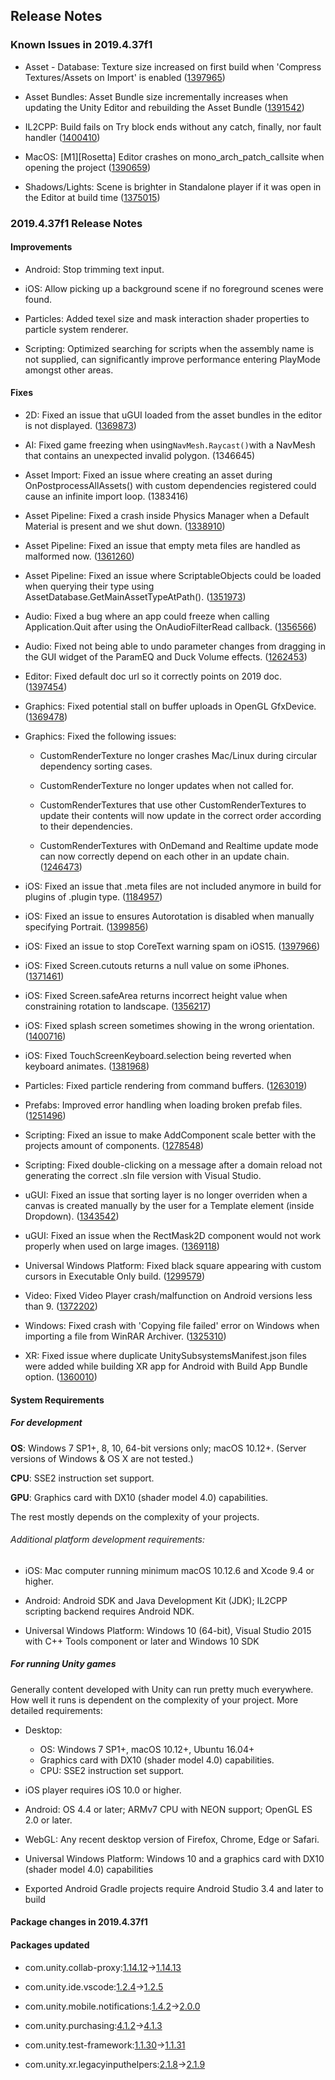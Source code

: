 ## Release Notes

### Known Issues in 2019.4.37f1

-   Asset - Database: Texture size increased on first build when \'Compress Textures/Assets on Import\' is enabled ([1397965](https://issuetracker.unity3d.com/issues/texture-size-increased-on-first-build-when-compress-textures-slash-assets-on-import-is-enabled))

-   Asset Bundles: Asset Bundle size incrementally increases when updating the Unity Editor and rebuilding the Asset Bundle ([1391542](https://issuetracker.unity3d.com/issues/asset-bundle-size-incrementally-increases-when-updating-the-unity-editor-and-rebuilding-the-asset-bundle))

-   IL2CPP: Build fails on Try block ends without any catch, finally, nor fault handler ([1400410](https://issuetracker.unity3d.com/issues/il2cpp-build-fails-on-try-block-ends-without-any-catch-finally-nor-fault-handler))

-   MacOS: \[M1\]\[Rosetta\] Editor crashes on mono_arch_patch_callsite when opening the project ([1390659](https://issuetracker.unity3d.com/issues/m1-rosetta-editor-crashes-on-mono-arch-patch-callsite-when-opening-the-project))

-   Shadows/Lights: Scene is brighter in Standalone player if it was open in the Editor at build time ([1375015](https://issuetracker.unity3d.com/issues/scene-is-brighter-in-standalone-player-if-it-was-open-in-the-editor-at-build-time))

### 2019.4.37f1 Release Notes

#### Improvements

-   Android: Stop trimming text input.

-   iOS: Allow picking up a background scene if no foreground scenes were found.

-   Particles: Added texel size and mask interaction shader properties to particle system renderer.

-   Scripting: Optimized searching for scripts when the assembly name is not supplied, can significantly improve performance entering PlayMode amongst other areas.

#### Fixes

-   2D: Fixed an issue that uGUI loaded from the asset bundles in the editor is not displayed. ([1369873](https://issuetracker.unity3d.com/issues/ugui-loaded-from-the-asset-bundles-in-the-editor-is-not-displayed))

-   AI: Fixed game freezing when using` NavMesh.Raycast() `with a NavMesh that contains an unexpected invalid polygon. (1346645)

-   Asset Import: Fixed an issue where creating an asset during OnPostprocessAllAssets() with custom dependencies registered could cause an infinite import loop. (1383416)

-   Asset Pipeline: Fixed a crash inside Physics Manager when a Default Material is present and we shut down. ([1338910](https://issuetracker.unity3d.com/issues/editor-importing-a-physicsmaterial-crashes-the-editor-inside-physicmaterial-reset))

-   Asset Pipeline: Fixed an issue that empty meta files are handled as malformed now. ([1361260](https://issuetracker.unity3d.com/issues/imported-folders-and-files-are-missing-in-the-project-window-when-the-initially-created-meta-file-is-empty))

-   Asset Pipeline: Fixed an issue where ScriptableObjects could be loaded when querying their type using AssetDatabase.GetMainAssetTypeAtPath(). ([1351973](https://issuetracker.unity3d.com/issues/assetdatabase-dot-getmainassettypeatpath-sometimes-loads-objects-when-deriving-their-type-and-leaves-them-loaded))

-   Audio: Fixed a bug where an app could freeze when calling Application.Quit after using the OnAudioFilterRead callback. ([1356566](https://issuetracker.unity3d.com/issues/ios-app-freezes-when-calling-application-dot-quit-if-a-script-with-onaudiofilterread-and-an-audio-listener-is-in-the-scene))

-   Audio: Fixed not being able to undo parameter changes from dragging in the GUI widget of the ParamEQ and Duck Volume effects. ([1262453](https://issuetracker.unity3d.com/issues/editing-parameq-through-dragging-on-the-graph-is-not-undoable))

-   Editor: Fixed default doc url so it correctly points on 2019 doc. ([1397454](https://issuetracker.unity3d.com/issues/unity-2019-dot-4-opens-the-manual-and-scripting-reference-for-2020-dot-3))

-   Graphics: Fixed potential stall on buffer uploads in OpenGL GfxDevice. ([1369478](https://issuetracker.unity3d.com/issues/android-consecutive-calls-to-graphics-dot-drawprocedural-take-a-huge-amount-of-time-on-mali-gpus))

-   Graphics: Fixed the following issues:

    -   CustomRenderTexture no longer crashes Mac/Linux during circular dependency sorting cases.

    -   CustomRenderTexture no longer updates when not called for.

    -   CustomRenderTextures that use other CustomRenderTextures to update their contents will now update in the correct order according to their dependencies.

    -   CustomRenderTextures with OnDemand and Realtime update mode can now correctly depend on each other in an update chain. ([1246473](https://issuetracker.unity3d.com/issues/crash-on-getdependenciesrecursive-when-entering-the-play-mode-with-a-customer-render-texture-in-the-scene))

-   iOS: Fixed an issue that .meta files are not included anymore in build for plugins of .plugin type. ([1184957](https://issuetracker.unity3d.com/issues/possibly-ios-unity-meta-files-are-generated-in-the-plugin-directory-and-then-copied-to-plugins-directory-in-the-xcode-build))

-   iOS: Fixed an issue to ensures Autorotation is disabled when manually specifying Portrait. ([1399856](https://issuetracker.unity3d.com/issues/setting-screen-dot-orientation-to-portrait-mode-does-not-disable-autorotation-when-starting-application-in-portrait-mode))

-   iOS: Fixed an issue to stop CoreText warning spam on iOS15. ([1397966](https://issuetracker.unity3d.com/issues/ios-15-coretext-warnings-are-spammed-constantly-when-using-text-ui-on-ios-15-devices))

-   iOS: Fixed Screen.cutouts returns a null value on some iPhones. ([1371461](https://issuetracker.unity3d.com/issues/ios-screen-dot-cutouts-returns-a-null-value))

-   iOS: Fixed Screen.safeArea returns incorrect height value when constraining rotation to landscape. ([1356217](https://issuetracker.unity3d.com/issues/ios-screen-dot-safearea-returns-incorrect-height-value-when-constraining-rotation-to-landscape))

-   iOS: Fixed splash screen sometimes showing in the wrong orientation. ([1400716](https://issuetracker.unity3d.com/issues/ios-apps-ignore-uisupportedinterfaceorientations-when-it-is-set-in-info-dot-plist))

-   iOS: Fixed TouchScreenKeyboard.selection being reverted when keyboard animates. ([1381968](https://issuetracker.unity3d.com/issues/ios-touchscreenkeyboard-dot-selection-is-ignored))

-   Particles: Fixed particle rendering from command buffers. ([1263019](https://issuetracker.unity3d.com/issues/particle-system-is-not-rendering-when-commandbuffer-dot-drawrenderer-is-used-with-scriptablerenderpass))

-   Prefabs: Improved error handling when loading broken prefab files. ([1251496](https://issuetracker.unity3d.com/issues/crash-on-gameobject-isactive-when-enabling-a-specific-game-object))

-   Scripting: Fixed an issue to make AddComponent scale better with the projects amount of components. ([1278548](https://issuetracker.unity3d.com/issues/performance-decreases-with-a-large-number-of-components-when-addcomponent-is-used))

-   Scripting: Fixed double-clicking on a message after a domain reload not generating the correct .sln file version with Visual Studio.

-   uGUI: Fixed an issue that sorting layer is no longer overriden when a canvas is created manually by the user for a Template element (inside Dropdown). ([1343542](https://issuetracker.unity3d.com/issues/child-canvas-sorting-layer-is-changed-to-the-same-value-as-the-parent-canvas-after-interacting-with-dropdown-ui-object))

-   uGUI: Fixed an issue when the RectMask2D component would not work properly when used on large images. ([1369118](https://issuetracker.unity3d.com/issues/part-of-the-large-image-is-prematurely-marked-if-using-the-rectmask2d))

-   Universal Windows Platform: Fixed black square appearing with custom cursors in Executable Only build. ([1299579](https://issuetracker.unity3d.com/issues/uwp-ui-cursor-is-replaced-with-a-black-square-when-cursor-dot-setcursor-is-called-with-anything-but-the-default-cursor))

-   Video: Fixed Video Player crash/malfunction on Android versions less than 9. ([1372202](https://issuetracker.unity3d.com/issues/android-videoplayer-videos-are-not-played-from-url-on-specific-devices))

-   Windows: Fixed crash with \'Copying file failed\' error on Windows when importing a file from WinRAR Archiver. ([1325310](https://issuetracker.unity3d.com/issues/editor-crashes-or-freezes-with-copying-file-failed-error-when-importing-a-file-from-winrar-archiver))

-   XR: Fixed issue where duplicate UnitySubsystemsManifest.json files were added while building XR app for Android with Build App Bundle option. ([1360010](https://issuetracker.unity3d.com/issues/android-build-fails-when-using-arcore-xr-plugin-and-build-app-bundle-google-play-is-selected))

#### System Requirements

##### For development

**OS**: Windows 7 SP1+, 8, 10, 64-bit versions only; macOS 10.12+. (Server versions of Windows & OS X are not tested.)

**CPU**: SSE2 instruction set support.

**GPU**: Graphics card with DX10 (shader model 4.0) capabilities.

The rest mostly depends on the complexity of your projects.

###### Additional platform development requirements:

-   iOS: Mac computer running minimum macOS 10.12.6 and Xcode 9.4 or higher.

-   Android: Android SDK and Java Development Kit (JDK); IL2CPP scripting backend requires Android NDK.

-   Universal Windows Platform: Windows 10 (64-bit), Visual Studio 2015 with C++ Tools component or later and Windows 10 SDK

##### For running Unity games

Generally content developed with Unity can run pretty much everywhere. How well it runs is dependent on the complexity of your project. More detailed requirements:

-   Desktop:

    -   OS: Windows 7 SP1+, macOS 10.12+, Ubuntu 16.04+
    -   Graphics card with DX10 (shader model 4.0) capabilities.
    -   CPU: SSE2 instruction set support.

-   iOS player requires iOS 10.0 or higher.

-   Android: OS 4.4 or later; ARMv7 CPU with NEON support; OpenGL ES 2.0 or later.

-   WebGL: Any recent desktop version of Firefox, Chrome, Edge or Safari.

-   Universal Windows Platform: Windows 10 and a graphics card with DX10 (shader model 4.0) capabilities

-   Exported Android Gradle projects require Android Studio 3.4 and later to build

#### Package changes in 2019.4.37f1

#### Packages updated

-   com.unity.collab-proxy:[1.14.12](https://docs.unity3d.com/Packages/com.unity.collab-proxy@1.14//changelog/CHANGELOG.html)→[1.14.13](https://docs.unity3d.com/Packages/com.unity.collab-proxy@1.14//changelog/CHANGELOG.html)

-   com.unity.ide.vscode:[1.2.4](https://docs.unity3d.com/Packages/com.unity.ide.vscode@1.2//changelog/CHANGELOG.html)→[1.2.5](https://docs.unity3d.com/Packages/com.unity.ide.vscode@1.2//changelog/CHANGELOG.html)

-   com.unity.mobile.notifications:[1.4.2](https://docs.unity3d.com/Packages/com.unity.mobile.notifications@1.4//changelog/CHANGELOG.html)→[2.0.0](https://docs.unity3d.com/Packages/com.unity.mobile.notifications@2.0//changelog/CHANGELOG.html)

-   com.unity.purchasing:[4.1.2](https://docs.unity3d.com/Packages/com.unity.purchasing@4.1//changelog/CHANGELOG.html)→[4.1.3](https://docs.unity3d.com/Packages/com.unity.purchasing@4.1//changelog/CHANGELOG.html)

-   com.unity.test-framework:[1.1.30](https://docs.unity3d.com/Packages/com.unity.test-framework@1.1//changelog/CHANGELOG.html)→[1.1.31](https://docs.unity3d.com/Packages/com.unity.test-framework@1.1//changelog/CHANGELOG.html)

-   com.unity.xr.legacyinputhelpers:[2.1.8](https://docs.unity3d.com/Packages/com.unity.xr.legacyinputhelpers@2.1//changelog/CHANGELOG.html)→[2.1.9](https://docs.unity3d.com/Packages/com.unity.xr.legacyinputhelpers@2.1//changelog/CHANGELOG.html)

